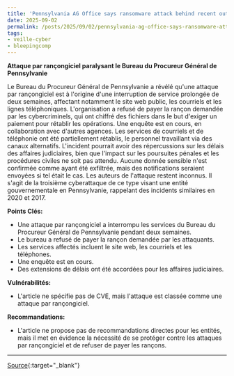 ```yaml
---
title: 'Pennsylvania AG Office says ransomware attack behind recent outage'
date: 2025-09-02
permalink: /posts/2025/09/02/pennsylvania-ag-office-says-ransomware-attack-behind-recent-outage/
tags:
- veille-cyber
- bleepingcomp
---
```

**Attaque par rançongiciel paralysant le Bureau du Procureur Général de Pennsylvanie**

Le Bureau du Procureur Général de Pennsylvanie a révélé qu'une attaque par rançongiciel est à l'origine d'une interruption de service prolongée de deux semaines, affectant notamment le site web public, les courriels et les lignes téléphoniques. L'organisation a refusé de payer la rançon demandée par les cybercriminels, qui ont chiffré des fichiers dans le but d'exiger un paiement pour rétablir les opérations. Une enquête est en cours, en collaboration avec d'autres agences. Les services de courriels et de téléphonie ont été partiellement rétablis, le personnel travaillant via des canaux alternatifs. L'incident pourrait avoir des répercussions sur les délais des affaires judiciaires, bien que l'impact sur les poursuites pénales et les procédures civiles ne soit pas attendu. Aucune donnée sensible n'est confirmée comme ayant été exfiltrée, mais des notifications seraient envoyées si tel était le cas. Les auteurs de l'attaque restent inconnus. Il s'agit de la troisième cyberattaque de ce type visant une entité gouvernementale en Pennsylvanie, rappelant des incidents similaires en 2020 et 2017.

**Points Clés:**
*   Une attaque par rançongiciel a interrompu les services du Bureau du Procureur Général de Pennsylvanie pendant deux semaines.
*   Le bureau a refusé de payer la rançon demandée par les attaquants.
*   Les services affectés incluent le site web, les courriels et les téléphones.
*   Une enquête est en cours.
*   Des extensions de délais ont été accordées pour les affaires judiciaires.

**Vulnérabilités:**
*   L'article ne spécifie pas de CVE, mais l'attaque est classée comme une attaque par rançongiciel.

**Recommandations:**
*   L'article ne propose pas de recommandations directes pour les entités, mais il met en évidence la nécessité de se protéger contre les attaques par rançongiciel et de refuser de payer les rançons.

---
[Source](https://www.bleepingcomputer.com/news/security/pennsylvania-ag-office-says-ransomware-attack-behind-recent-outage/){:target="_blank"}

